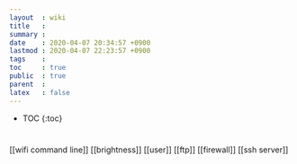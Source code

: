 ```yaml
---
layout  : wiki
title   : 
summary : 
date    : 2020-04-07 20:34:57 +0900
lastmod : 2020-04-07 22:23:57 +0900
tags    : 
toc     : true
public  : true
parent  : 
latex   : false
---
```

* TOC
{:toc}

# 
[[wifi command line]]
[[brightness]]
[[user]]
[[ftp]]
[[firewall]]
[[ssh server]]
